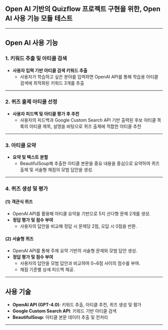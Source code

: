 ## Open AI 기반의 **Quizflow** 프로젝트 구현을 위한, Open AI 사용 기능 모듈 테스트 <br>

---

## Open AI 사용 기능

### 1. 키워드 추출 및 아티클 검색
- **사용자 입력 기반 아티클 검색 키워드 추출**  
  - 사용자가 학습하고 싶은 분야를 입력하면 OpenAI API를 통해 학습용 아티클 검색에 최적화된 키워드 3개를 추출

---

### 2. 퀴즈 출제 아티클 선정
- **사용자 피드백 및 아티클 평가 후 추천**
  - 사용자의 피드백과 Google Custom Search API 기반 출력된 후보 아티클 목록의 아티클 제목, 설명을 바탕으로 퀴즈 출제에 적합한 아티클 추천

---

### 3. 아티클 요약
- **요약 및 텍스트 분할**  
  - BeautifulSoup해 추출한 아티클 본문을 중요 내용을 중심으로 요약하여 퀴즈 출제 및 서술형 채점의 모범 답안을 생성.

---

### 4. 퀴즈 생성 및 평가
#### (1) 객관식 퀴즈
- OpenAI API를 활용해 아티클 요약을 기반으로 5지 선다형 문제 2개를 생성.
- **정답 평가 및 점수 부여**  
  - 사용자의 답안을 비교해 정답 시 문제당 2점, 오답 시 0점을 반환.

#### (2) 서술형 퀴즈
- OpenAI API를 통해 주제 요약 기반의 서술형 문제와 모범 답안 생성.
- **정답 평가 및 점수 부여**  
  - 사용자의 답안을 모범 답안과 비교하여 0~6점 사이의 점수를 부여.  
  - 채점 기준별 상세 피드백 제공.

---

## 사용 기술
- **OpenAI API (GPT-4.0)**: 키워드 추출, 아티클 추천, 퀴즈 생성 및 평가
- **Google Custom Search API**: 키워드 기반 아티클 검색
- **BeautifulSoup**: 아티클 본문 데이터 추출 및 전처리

---
